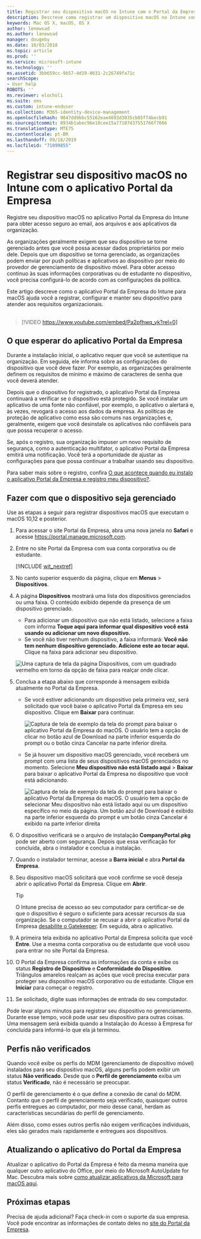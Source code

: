 ```yaml
---
title: Registrar seu dispositivo macOS no Intune com o Portal da Empresa | Microsoft Docs
description: Descreve como registrar um dispositivo macOS no Intune com o aplicativo Portal da Empresa
keywords: Mac OS X, macOS, OS X
author: lenewsad
ms.author: lanewsad
manager: dougeby
ms.date: 10/03/2018
ms.topic: article
ms.prod: ''
ms.service: microsoft-intune
ms.technology: ''
ms.assetid: 3bb659cc-9b57-4d19-8631-2c26749fa71c
searchScope:
- User help
ROBOTS: ''
ms.reviewer: elocholi
ms.suite: ems
ms.custom: intune-enduser
ms.collection: M365-identity-device-management
ms.openlocfilehash: 9047dd9bbc55162eae4693d3035cb05ff4becb91
ms.sourcegitcommit: 8934b1abec96e18cee15a77107d37551766f7666
ms.translationtype: MTE75
ms.contentlocale: pt-BR
ms.lasthandoff: 09/18/2019
ms.locfileid: "71099855"
---
```

# <a name="enroll-your-macos-device-in-intune-with-the-company-portal-app"></a>Registrar seu dispositivo macOS no Intune com o aplicativo Portal da Empresa

Registre seu dispositivo macOS no aplicativo Portal da Empresa do Intune para obter acesso seguro ao email, aos arquivos e aos aplicativos da organização.

As organizações geralmente exigem que seu dispositivo se torne gerenciado antes que você possa acessar dados proprietários por meio dele. Depois que um dispositivo se torna gerenciado, as organizações podem enviar por push políticas e aplicativos ao dispositivo por meio do provedor de gerenciamento de dispositivo móvel. Para obter acesso contínuo às suas informações corporativas ou de estudante no dispositivo, você precisa configurá-lo de acordo com as configurações da política.  

Este artigo descreve como o aplicativo Portal da Empresa do Intune para macOS ajuda você a registrar, configurar e manter seu dispositivo para atender aos requisitos organizacionais.  
</br>
> [!VIDEO https://www.youtube.com/embed/Pa2pfhwq_yk?rel=0]

## <a name="what-to-expect-from-the-company-portal-app"></a>O que esperar do aplicativo Portal da Empresa

Durante a instalação inicial, o aplicativo requer que você se autentique na organização. Em seguida, ele informa sobre as configurações do dispositivo que você deve fazer. Por exemplo, as organizações geralmente definem os requisitos de mínimo e máximo de caracteres de senha que você deverá atender.    

Depois que o dispositivo for registrado, o aplicativo Portal da Empresa continuará a verificar se o dispositivo está protegido. Se você instalar um aplicativo de uma fonte não confiável, por exemplo, o aplicativo o alertará e, às vezes, revogará o acesso aos dados da empresa. As políticas de proteção de aplicativo como essa são comuns nas organizações e, geralmente, exigem que você desinstale os aplicativos não confiáveis para que possa recuperar o acesso.

Se, após o registro, sua organização impuser um novo requisito de segurança, como a autenticação multifator, o aplicativo Portal da Empresa emitirá uma notificação. Você terá a oportunidade de ajustar as configurações para que possa continuar a trabalhar usando seu dispositivo.  

Para saber mais sobre o registro, confira [O que acontece quando eu instalo o aplicativo Portal da Empresa e registro meu dispositivo?](what-happens-if-you-install-the-Company-Portal-app-and-enroll-your-device-in-intune-macos.md).  

## <a name="get-your-device-managed"></a>Fazer com que o dispositivo seja gerenciado  
Use as etapas a seguir para registrar dispositivos macOS que executam o macOS 10,12 e posterior.   


1. Para acessar o site Portal da Empresa, abra uma nova janela no __Safari__ e acesse https://portal.manage.microsoft.com.  

2. Entre no site Portal da Empresa com sua conta corporativa ou de estudante.

   [!INCLUDE [wit_nextref](includes/end-user-password-guidance.md)]


3. No canto superior esquerdo da página, clique em **Menus** > **Dispositivos**.  

4. A página __Dispositivos__ mostrará uma lista dos dispositivos gerenciados ou uma faixa. O conteúdo exibido depende da presença de um dispositivo gerenciado. 
    * Para adicionar um dispositivo que não está listado, selecione a faixa com informa **Toque aqui para informar qual dispositivo você está usando ou adicionar um novo dispositivo.**
    * Se você não tiver nenhum dispositivo, a faixa informará: **Você não tem nenhum dispositivo gerenciado. Adicione este ao tocar aqui.** Clique na faixa para adicionar seu dispositivo.  

     ![Uma captura de tela da página Dispositivos, com um quadrado vermelho em torno da opção de faixa para realçar onde clicar.](./media/CP-enroll-MACOS-1808.png)  
5. Conclua a etapa abaixo que corresponde à mensagem exibida atualmente no Portal da Empresa.  
    * Se você estiver adicionando um dispositivo pela primeira vez, será solicitado que você baixe o aplicativo Portal da Empresa em seu dispositivo. Clique em **Baixar** para continuar.  

         ![Captura de tela de exemplo da tela do prompt para baixar o aplicativo Portal da Empresa do macOS. O usuário tem a opção de clicar no botão azul de Download na parte inferior esquerda do prompt ou o botão cinza Cancelar na parte inferior direita.](./media/CP-enroll-download-macOS-1808.png)  

    * Se já houver um dispositivo macOS gerenciado, você receberá um prompt com uma lista de seus dispositivos macOS gerenciados no momento. Selecione **Meu dispositivo não está listado aqui** > **Baixar** para baixar o aplicativo Portal da Empresa no dispositivo que você está adicionando.  

         ![Captura de tela de exemplo da tela do prompt para baixar o aplicativo Portal da Empresa do macOS. O usuário tem a opção de selecionar *Meu dispositivo não está listado aqui* ou um dispositivo específico no meio da página. Um botão azul de Download é exibido na parte inferior esquerda do prompt e um botão cinza Cancelar é exibido na parte inferior direita](./media/cp-mac-os-device-isnt-here-1808.png)  

6. O dispositivo verificará se o arquivo de instalação **CompanyPortal.pkg** pode ser aberto com segurança. Depois que essa verificação for concluída, abra o instalador e conclua a instalação.  

7. Quando o instalador terminar, acesse a **Barra inicial** e abra **Portal da Empresa**.  

8. Seu dispositivo macOS solicitará que você confirme se você deseja abrir o aplicativo Portal da Empresa. Clique em **Abrir**.  

   > [!TIP]
   > O Intune precisa de acesso ao seu computador para certificar-se de que o dispositivo é seguro o suficiente para acessar recursos da sua organização. Se o computador se recusar a abrir o aplicativo Portal da Empresa [desabilite o Gatekeeper](https://support.apple.com/HT202491). Em seguida, abra o aplicativo.

9. A primeira tela exibida no aplicativo Portal da Empresa solicita que você **Entre**. Use a mesma conta corporativa ou de estudante que você usou para entrar no site Portal da Empresa.

10. O Portal da Empresa confirma as informações da conta e exibe os status **Registro de Dispositivo** e **Conformidade do Dispositivo**. Triângulos amarelos realçam as ações que você precisa executar para proteger seu dispositivo macOS corporativo ou de estudante. Clique em **Iniciar** para começar o registro. 

11. Se solicitado, digite suas informações de entrada do seu computador.  

Pode levar alguns minutos para registrar seu dispositivo no gerenciamento. Durante esse tempo, você pode usar seu dispositivo para outras coisas. Uma mensagem será exibida quando a Instalação do Acesso à Empresa for concluída para informá-lo que ela já terminou.  

## <a name="unverified-profiles"></a>Perfis não verificados
Quando você exibe os perfis do MDM (gerenciamento de dispositivo móvel) instalados para seu dispositivo macOS, alguns perfis podem exibir um status **Não verificado**. Desde que o **Perfil de gerenciamento** exiba um status **Verificado**, não é necessário se preocupar.  

O perfil de gerenciamento é o que define a conexão de canal do MDM. Contanto que o perfil de gerenciamento seja verificado, quaisquer outros perfis entregues ao computador, por meio desse canal, herdam as características secundárias do perfil de gerenciamento.

Além disso, como esses outros perfis não exigem verificações individuais, eles são gerados mais rapidamente e entregues aos dispositivos. 

## <a name="updating-the-company-portal-app"></a>Atualizando o aplicativo do Portal da Empresa

Atualizar o aplicativo do Portal da Empresa é feito da mesma maneira que qualquer outro aplicativo do Office, por meio do Microsoft AutoUpdate for Mac. Descubra mais sobre [como atualizar aplicativos da Microsoft para macOS aqui](https://support.office.com/article/Check-for-Office-for-Mac-updates-automatically-bfd1e497-c24d-4754-92ab-910a4074d7c1).  

## <a name="next-steps"></a>Próximas etapas  
Precisa de ajuda adicional? Faça check-in com o suporte da sua empresa. Você pode encontrar as informações de contato deles no [site do Portal da Empresa](https://go.microsoft.com/fwlink/?linkid=2010980).  


